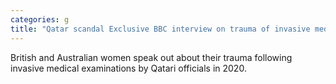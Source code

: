 ```yaml
---
categories: g
title: "Qatar scandal Exclusive BBC interview on trauma of invasive medical examinations"
---
```

British and Australian women speak out about their trauma following invasive medical examinations by Qatari officials in 2020.